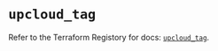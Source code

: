 # `upcloud_tag`

Refer to the Terraform Registory for docs: [`upcloud_tag`](https://www.terraform.io/docs/providers/upcloud/r/tag).
